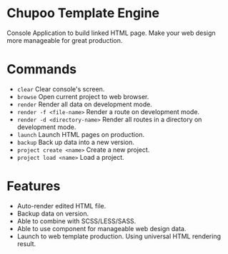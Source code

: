 # Chupoo Template Engine
Console Application to build linked HTML page. Make your web design more manageable for great production.

# Commands
- `clear`
  Clear console's screen.
- `browse`
  Open current project to web browser.
- `render`
  Render all data on development mode.
- `render -f <file-name>`
  Render a route on development mode.
- `render -d <directory-name>`
  Render all routes in a directory on development mode.
- `launch`
  Launch HTML pages on production.
- `backup`
  Back up data into a new version.
- `project create <name>`
  Create a new project.
- `project load <name>`
  Load a project.

# Features
- Auto-render edited HTML file.
- Backup data on version.
- Able to combine with SCSS/LESS/SASS.
- Able to use component for manageable web design data.
- Launch to web template production. Using universal HTML rendering result.
